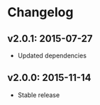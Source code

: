 # Changelog

## v2.0.1: 2015-07-27

- Updated dependencies

## v2.0.0: 2015-11-14

- Stable release
